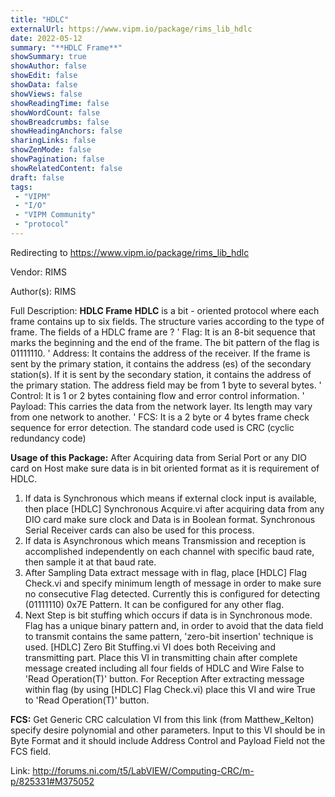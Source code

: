 ```yaml
---
title: "HDLC"
externalUrl: https://www.vipm.io/package/rims_lib_hdlc
date: 2022-05-12
summary: "**HDLC Frame**"
showSummary: true
showAuthor: false
showEdit: false
showData: false
showViews: false
showReadingTime: false
showWordCount: false
showBreadcrumbs: false
showHeadingAnchors: false
sharingLinks: false
showZenMode: false
showPagination: false
showRelatedContent: false
draft: false
tags:
 - "VIPM"
 - "I/O"
 - "VIPM Community"
 - "protocol"
---
```


Redirecting to https://www.vipm.io/package/rims_lib_hdlc

Vendor: RIMS

Author(s): RIMS
 
Full Description:
**HDLC Frame**
**HDLC** is a bit - oriented protocol where each frame contains up to six fields. The structure varies according to the type of frame. The fields of a HDLC frame are ?
'	Flag: It is an 8-bit sequence that marks the beginning and the end of the frame. The bit pattern of the flag is 01111110.
'	Address: It contains the address of the receiver. If the frame is sent by the primary station, it contains the address (es) of the secondary station(s). If it is sent by the secondary station, it contains the address of the primary station. The address field may be from 1 byte to several bytes.
'	Control: It is 1 or 2 bytes containing flow and error control information.
'	Payload: This carries the data from the network layer. Its length may vary from one network to another.
'	FCS: It is a 2 byte or 4 bytes frame check sequence for error detection. The standard code used is CRC (cyclic redundancy code)
 
**Usage of this Package:**
After Acquiring data from Serial Port or any DIO card on Host make sure data is in bit oriented format as it is requirement of HDLC.
1.	If data is Synchronous which means if external clock input is available, then place [HDLC] Synchronous Acquire.vi after acquiring data from any DIO card make sure clock and Data is in Boolean format. 
Synchronous Serial Receiver cards can also be used for this process.
2.	If data is Asynchronous which means Transmission and reception is accomplished independently on each channel with specific baud rate, then sample it at that baud rate.
3.	After Sampling Data extract message with in flag, place [HDLC] Flag Check.vi and specify minimum length of message in order to make sure no consecutive Flag detected. 
Currently this is configured for detecting (01111110) 0x7E Pattern. It can be configured for any other flag.
4.	Next Step is bit stuffing which occurs if data is in Synchronous mode. Flag has a unique binary pattern and, in order to avoid that the data field to transmit contains the same pattern, 'zero-bit insertion' technique is used. [HDLC] Zero Bit Stuffing.vi VI does both Receiving and transmitting part. Place this VI in transmitting chain after complete message created including all four fields of HDLC and Wire False to 'Read Operation(T)' button. For Reception After extracting message within flag (by using [HDLC] Flag Check.vi) place this VI and wire True to 'Read Operation(T)' button.

**FCS:**
Get Generic CRC calculation VI from this link (from Matthew_Kelton) specify desire polynomial and other parameters. Input to this VI should be in Byte Format and it should include Address Control and Payload Field not the FCS field.

Link: http://forums.ni.com/t5/LabVIEW/Computing-CRC/m-p/825331#M375052